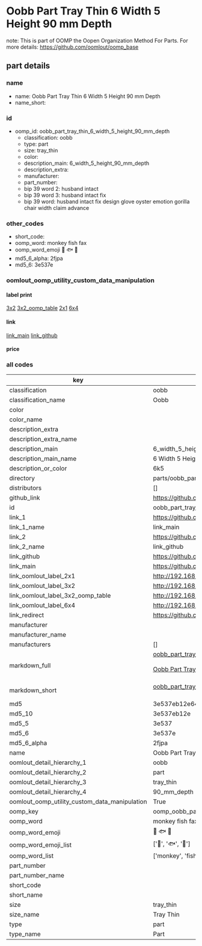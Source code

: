 # Oobb Part Tray Thin 6 Width 5 Height 90 mm Depth  

note: This is part of OOMP the Oopen Organization Method For Parts. For more details: https://github.com/oomlout/oomp_base

##  part details
  







### name
* name: Oobb Part Tray Thin 6 Width 5 Height 90 mm Depth
* name_short: 
### id
* oomp_id: oobb_part_tray_thin_6_width_5_height_90_mm_depth
  * classification: oobb
  * type: part
  * size: tray_thin
  * color: 
  * description_main: 6_width_5_height_90_mm_depth
  * description_extra: 
  * manufacturer: 
  * part_number: 
  * bip 39 word 2: husband intact
  * bip 39 word 3: husband intact fix
  * bip 39 word: husband intact fix design glove oyster emotion gorilla chair width claim advance

### other_codes
* short_code: 
* oomp_word: monkey fish fax
* oomp_word_emoji :monkey: :fish: :fax:
* md5_6_alpha: 2fjpa
* md5_6: 3e537e






### oomlout_oomp_utility_custom_data_manipulation
#### label print
[3x2](http://192.168.1.245:1112/?label=oomp%202fjpa)
[3x2_oomp_table](http://192.168.1.108:1112/?label=oomp%202fjpa)
[2x1](http://192.168.1.242:1112/?label=oomp%202fjpa)
[6x4](http://192.168.1.55:1112/?label=oomp%202fjpa)    

#### link

[link_main](https://github.com/oomlout/oomlout_oomp_version_1_messy/tree/main/parts/oobb_part_tray_thin_6_width_5_height_90_mm_depth) [link_github](https://github.com/oomlout/oomlout_oomp_version_1_messy/tree/main/parts/oobb_part_tray_thin_6_width_5_height_90_mm_depth)                             

#### price







### all codes 
| key | value |  
| --- | --- |  
| classification | oobb |  
| classification_name | Oobb |  
| color |  |  
| color_name |  |  
| description_extra |  |  
| description_extra_name |  |  
| description_main | 6_width_5_height_90_mm_depth |  
| description_main_name | 6 Width 5 Height 90 mm Depth |  
| description_or_color | 6k5 |  
| directory | parts/oobb_part_tray_thin_6_width_5_height_90_mm_depth |  
| distributors | [] |  
| github_link | https://github.com/oomlout/oomlout_oomp_part_src/tree/main/parts/oobb_part_tray_thin_6_width_5_height_90_mm_depth |  
| id | oobb_part_tray_thin_6_width_5_height_90_mm_depth |  
| link_1 | https://github.com/oomlout/oomlout_oomp_version_1_messy/tree/main/parts/oobb_part_tray_thin_6_width_5_height_90_mm_depth |  
| link_1_name | link_main |  
| link_2 | https://github.com/oomlout/oomlout_oomp_version_1_messy/tree/main/parts/oobb_part_tray_thin_6_width_5_height_90_mm_depth |  
| link_2_name | link_github |  
| link_github | https://github.com/oomlout/oomlout_oomp_version_1_messy/tree/main/parts/oobb_part_tray_thin_6_width_5_height_90_mm_depth |  
| link_main | https://github.com/oomlout/oomlout_oomp_version_1_messy/tree/main/parts/oobb_part_tray_thin_6_width_5_height_90_mm_depth |  
| link_oomlout_label_2x1 | http://192.168.1.242:1112/?label=oomp%202fjpa |  
| link_oomlout_label_3x2 | http://192.168.1.245:1112/?label=oomp%202fjpa |  
| link_oomlout_label_3x2_oomp_table | http://192.168.1.108:1112/?label=oomp%202fjpa |  
| link_oomlout_label_6x4 | http://192.168.1.55:1112/?label=oomp%202fjpa |  
| link_redirect | https://github.com/oomlout/oomlout_oomp_version_1_messy/tree/main/parts/oobb_part_tray_thin_6_width_5_height_90_mm_depth |  
| manufacturer |  |  
| manufacturer_name |  |  
| manufacturers | [] |  
| markdown_full | [oobb_part_tray_thin_6_width_5_height_90_mm_depth](none)<br>[](none)<br>[Oobb Part Tray Thin 6 Width 5 Height 90 Mm Depth](none)<br><br> |  
| markdown_short | [oobb_part_tray_thin_6_width_5_height_90_mm_depth](none)<br><br> |  
| md5 | 3e537eb12e64a91a79b1d3bcb01d637f |  
| md5_10 | 3e537eb12e |  
| md5_5 | 3e537 |  
| md5_6 | 3e537e |  
| md5_6_alpha | 2fjpa |  
| name | Oobb Part Tray Thin 6 Width 5 Height 90 mm Depth |  
| oomlout_detail_hierarchy_1 | oobb |  
| oomlout_detail_hierarchy_2 | part |  
| oomlout_detail_hierarchy_3 | tray_thin |  
| oomlout_detail_hierarchy_4 | 90_mm_depth |  
| oomlout_oomp_utility_custom_data_manipulation | True |  
| oomp_key | oomp_oobb_part_tray_thin_6_width_5_height_90_mm_depth |  
| oomp_word | monkey fish fax |  
| oomp_word_emoji | :monkey: :fish: :fax: |  
| oomp_word_emoji_list | [':monkey:', ':fish:', ':fax:'] |  
| oomp_word_list | ['monkey', 'fish', 'fax'] |  
| part_number |  |  
| part_number_name |  |  
| short_code |  |  
| short_name |  |  
| size | tray_thin |  
| size_name | Tray Thin |  
| type | part |  
| type_name | Part |  

